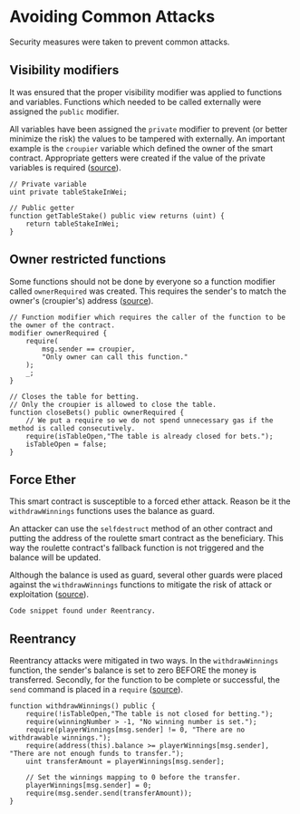 # Avoiding Common Attacks

Security measures were taken to prevent common attacks.

## Visibility modifiers

It was ensured that the proper visibility modifier was applied to functions and variables. Functions which needed to be called externally were assigned the `public` modifier.

All variables have been assigned the `private` modifier to prevent (or better minimize the risk) the values to be tampered with externally. An important example is the `croupier` variable which defined the owner of the smart contract. Appropriate getters were created if the value of the private variables is required ([source](https://medium.com/loom-network/how-to-secure-your-smart-contracts-6-solidity-vulnerabilities-and-how-to-avoid-them-part-1-c33048d4d17d)).

```solidity
// Private variable
uint private tableStakeInWei; 

// Public getter
function getTableStake() public view returns (uint) {
    return tableStakeInWei;
}
```

## Owner restricted functions
Some functions should not be done by everyone so a function modifier called `ownerRequired` was created. This requires the sender's to match the owner's (croupier's) address ([source](https://solidity.readthedocs.io/en/v0.5.1/structure-of-a-contract.html?highlight=modifiers#structure-function-modifiers)).

```solidity
// Function modifier which requires the caller of the function to be the owner of the contract.
modifier ownerRequired {
    require(
        msg.sender == croupier,
        "Only owner can call this function."
    );
    _;
}

// Closes the table for betting.
// Only the croupier is allowed to close the table.
function closeBets() public ownerRequired {
    // We put a require so we do not spend unnecessary gas if the method is called consecutively.
    require(isTableOpen,"The table is already closed for bets.");
    isTableOpen = false;
}
```

## Force Ether
This smart contract is susceptible to a forced ether attack. Reason be it the `withdrawWinnings` functions uses the balance as guard. 

An attacker can use the `selfdestruct` method of an other contract and putting the address of the roulette smart contract as the beneficiary. This way the roulette contract's fallback function is not triggered and the balance will be updated.

Although the balance is used as guard, several other guards were placed against the `withdrawWinnings` functions to mitigate the risk of attack or exploitation ([source](https://consensys.github.io/smart-contract-best-practices/known_attacks/#forcibly-sending-ether-to-a-contract)).

`Code snippet found under Reentrancy.`

## Reentrancy
Reentrancy attacks were mitigated in two ways. In the `withdrawWinnings` function, the sender's balance is set to zero BEFORE the money is transferred. Secondly, for the function to be complete or successful, the `send` command is placed in a `require` ([source](https://medium.com/loom-network/how-to-secure-your-smart-contracts-6-solidity-vulnerabilities-and-how-to-avoid-them-part-1-c33048d4d17d)).

```solidity
function withdrawWinnings() public {
    require(!isTableOpen,"The table is not closed for betting.");
    require(winningNumber > -1, "No winning number is set.");
    require(playerWinnings[msg.sender] != 0, "There are no withdrawable winnings.");
    require(address(this).balance >= playerWinnings[msg.sender], "There are not enough funds to transfer.");
    uint transferAmount = playerWinnings[msg.sender];
    
    // Set the winnings mapping to 0 before the transfer.
    playerWinnings[msg.sender] = 0;
    require(msg.sender.send(transferAmount));
}
```
